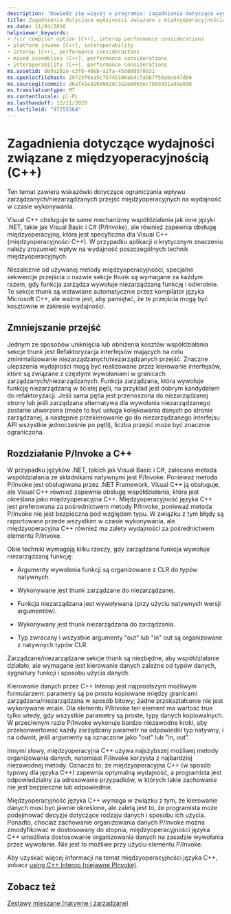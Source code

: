 ```yaml
---
description: 'Dowiedz się więcej o programie: zagadnienia dotyczące wydajności międzyoperacyjności (C++)'
title: Zagadnienia dotyczące wydajności związane z międzyoperacyjnością (C++)
ms.date: 11/04/2016
helpviewer_keywords:
- /clr compiler option [C++], interop performance considerations
- platform invoke [C++], interoperability
- interop [C++], performance consideraitons
- mixed assemblies [C++], performance considerations
- interoperability [C++], performance considerations
ms.assetid: bb9a282e-c3f8-40eb-a2fa-45d80d578932
ms.openlocfilehash: 29723f0ea5c7b745100ab4c7abb7f59abce47db6
ms.sourcegitcommit: d6af41e42699628c3e2e6063ec7b03931a49a098
ms.translationtype: MT
ms.contentlocale: pl-PL
ms.lasthandoff: 12/11/2020
ms.locfileid: "97255564"
---
```

# <a name="performance-considerations-for-interop-c"></a>Zagadnienia dotyczące wydajności związane z międzyoperacyjnością (C++)

Ten temat zawiera wskazówki dotyczące ograniczania wpływu zarządzanych/niezarządzanych przejść międzyoperacyjnych na wydajność w czasie wykonywania.

Visual C++ obsługuje te same mechanizmy współdziałania jak inne języki .NET, takie jak Visual Basic i C# (P/Invoke), ale również zapewnia obsługę międzyoperacyjną, która jest specyficzna dla Visual C++ (międzyoperacyjności C++). W przypadku aplikacji o krytycznym znaczeniu należy zrozumieć wpływ na wydajność poszczególnych technik międzyoperacyjnych.

Niezależnie od używanej metody międzyoperacyjności, specjalne sekwencje przejścia o nazwie sekcje thunk są wymagane za każdym razem, gdy funkcja zarządza wywołuje niezarządzaną funkcję i odwrotnie. Te sekcje thunk są wstawiane automatycznie przez kompilator języka Microsoft C++, ale ważne jest, aby pamiętać, że te przejścia mogą być kosztowne w zakresie wydajności.

## <a name="reducing-transitions"></a>Zmniejszanie przejść

Jednym ze sposobów uniknięcia lub obniżenia kosztów współdziałania sekcje thunk jest Refaktoryzacja interfejsów mających na celu zminimalizowanie niezarządzanych/niezarządzanych przejść. Znaczne ulepszenia wydajności mogą być realizowane przez kierowanie interfejsów, które są związane z częstymi wywołaniami w granicach zarządzanych/niezarządzanych. Funkcja zarządzana, która wywołuje funkcję niezarządzaną w ścisłej pętli, na przykład jest dobrym kandydatem do refaktoryzacji. Jeśli sama pętla jest przenoszona do niezarządzanej strony lub jeśli zarządzana alternatywa dla wywołania niezarządzanego zostanie utworzona (może to być usługa kolejkowania danych po stronie zarządzanej, a następnie przekierowanie go do niezarządzanego interfejsu API wszystkie jednocześnie po pętli), liczba przejść może być znacznie ograniczona.

## <a name="pinvoke-vs-c-interop"></a>Rozdziałanie P/Invoke a C++

W przypadku języków .NET, takich jak Visual Basic i C#, zalecana metoda współdziałania ze składnikami natywnymi jest P/Invoke. Ponieważ metoda P/Invoke jest obsługiwana przez .NET Framework, Visual C++ ją obsługuje, ale Visual C++ również zapewnia obsługę współdziałania, która jest określana jako międzyoperacyjna C++. Międzyoperacyjność języka C++ jest preferowana za pośrednictwem metody P/Invoke, ponieważ metoda P/Invoke nie jest bezpieczna pod względem typu. W związku z tym błędy są raportowane przede wszystkim w czasie wykonywania, ale międzyoperacyjna C++ również ma zalety wydajności za pośrednictwem elementu P/Invoke.

Obie techniki wymagają kilku rzeczy, gdy zarządzana funkcja wywołuje niezarządzaną funkcję:

- Argumenty wywołania funkcji są organizowane z CLR do typów natywnych.

- Wykonywane jest thunk zarządzane do niezarządzanej.

- Funkcja niezarządzana jest wywoływana (przy użyciu natywnych wersji argumentów).

- Wykonywany jest thunk niezarządzana do zarządzania.

- Typ zwracany i wszystkie argumenty "out" lub "in" out są organizowane z natywnych typów CLR.

Zarządzane/niezarządzane sekcje thunk są niezbędne, aby współdziałanie działało, ale wymagane jest kierowanie danych zależne od typów danych, sygnatury funkcji i sposobu użycia danych.

Kierowanie danych przez C++ Interop jest najprostszym możliwym formularzem: parametry są po prostu kopiowane między granicami zarządzana/niezarządzana w sposób bitowy; żadne przekształcenie nie jest wykonywane wcale. Dla elementu P/Invoke ten element ma wartość true tylko wtedy, gdy wszystkie parametry są proste, typy danych kopiowalnych. W przeciwnym razie P/Invoke wykonuje bardzo niezawodne kroki, aby przekonwertować każdy zarządzany parametr na odpowiedni typ natywny, i na odwrót, jeśli argumenty są oznaczone jako "out" lub "in, out".

Innymi słowy, międzyoperacyjna C++ używa najszybszej możliwej metody organizowania danych, natomiast P/Invoke korzysta z najbardziej niezawodnej metody. Oznacza to, że międzyoperacyjna C++ (w sposób typowy dla języka C++) zapewnia optymalną wydajność, a programista jest odpowiedzialny za adresowanie przypadków, w których takie zachowanie nie jest bezpieczne lub odpowiednie.

Międzyoperacyjność języka C++ wymaga w związku z tym, że kierowanie danych musi być jawnie określone, ale zaletą jest to, że programista może podejmować decyzje dotyczące rodzaju danych i sposobu ich użycia. Ponadto, chociaż zachowanie organizowania danych P/Invoke można zmodyfikować w dostosowany do stopnia, międzyoperacyjności języka C++ umożliwia dostosowanie organizowania danych na zasadzie wywołania przez wywołanie. Nie jest to możliwe przy użyciu elementu P/Invoke.

Aby uzyskać więcej informacji na temat międzyoperacyjności języka C++, zobacz [using C++ Interop (niejawne PInvoke)](../dotnet/using-cpp-interop-implicit-pinvoke.md).

## <a name="see-also"></a>Zobacz też

[Zestawy mieszane (natywne i zarządzane)](../dotnet/mixed-native-and-managed-assemblies.md)
